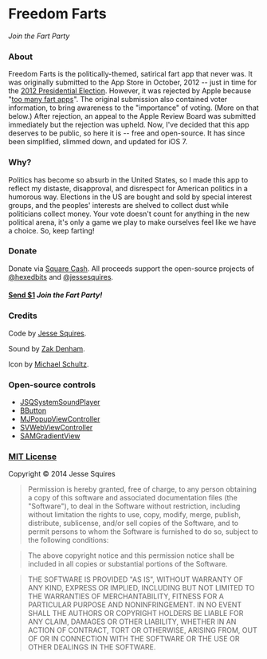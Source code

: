 # Freedom Farts

*Join the Fart Party*

### About

Freedom Farts is the politically-themed, satirical fart app that never was. It was originally submitted to the App Store in October, 2012 -- just in time for the [2012 Presidential Election](http://en.wikipedia.org/wiki/United_States_presidential_election,_2012). However, it was rejected by Apple because "[too many fart apps](http://www.engadget.com/2010/09/09/apples-app-store-review-guidelines-we-dont-need-any-more-far/)". The original submission also contained voter information, to bring awareness to the "importance" of voting. (More on that below.) After rejection, an appeal to the Apple Review Board was submitted immediately but the rejection was upheld. Now, I've decided that this app deserves to be public, so here it is -- free and open-source. It has since been simplified, slimmed down, and updated for iOS 7.

### Why?

Politics has become so absurb in the United States, so I made this app to reflect my distaste, disapproval, and disrespect for American politics in a humorous way. Elections in the US are bought and sold by special interest groups, and the peoples' interests are shelved to collect dust while politicians collect money. Your vote doesn't count for anything in the new political arena, it's only a game we play to make ourselves feel like we have a choice. So, keep farting!

### Donate

Donate via [Square Cash](https://square.com/cash). All proceeds support the open-source projects of [@hexedbits](http://bit.ly/hbgithub) and [@jessesquires](http://bit.ly/jsgithub).

<h4><a href="mailto:jesse.squires.developer@gmail.com?cc=cash@square.com&subject=$1&body=Thanks for Freedom Farts! I'm joining the Fart Party!">Send $1</a> <em>Join the Fart Party!</em></h4>

### Credits

Code by [Jesse Squires](https://twitter.com/jesse_squires).

Sound by [Zak Denham](http://onebyoneaudio.com).

Icon by [Michael Schultz](http://twitter.com/michaelschultz).

### Open-source controls

* [JSQSystemSoundPlayer](https://github.com/jessesquires/JSQSystemSoundPlayer)
* [BButton](https://github.com/jessesquires/BButton)
* [MJPopupViewController](https://github.com/martinjuhasz/MJPopupViewController)
* [SVWebViewController](https://github.com/samvermette/SVWebViewController)
* [SAMGradientView](https://github.com/soffes/SAMGradientView)

### [MIT License](http://opensource.org/licenses/MIT)

Copyright &copy; 2014 Jesse Squires

>Permission is hereby granted, free of charge, to any person obtaining a copy of this software and associated documentation files (the "Software"), to deal in the Software without restriction, including without limitation the rights to use, copy, modify, merge, publish, distribute, sublicense, and/or sell copies of the Software, and to permit persons to whom the Software is furnished to do so, subject to the following conditions:

>The above copyright notice and this permission notice shall be included in all copies or substantial portions of the Software.

>THE SOFTWARE IS PROVIDED "AS IS", WITHOUT WARRANTY OF ANY KIND, EXPRESS OR IMPLIED, INCLUDING BUT NOT LIMITED TO THE WARRANTIES OF MERCHANTABILITY, FITNESS FOR A PARTICULAR PURPOSE AND NONINFRINGEMENT. IN NO EVENT SHALL THE AUTHORS OR COPYRIGHT HOLDERS BE LIABLE FOR ANY CLAIM, DAMAGES OR OTHER LIABILITY, WHETHER IN AN ACTION OF CONTRACT, TORT OR OTHERWISE, ARISING FROM, OUT OF OR IN CONNECTION WITH THE SOFTWARE OR THE USE OR OTHER DEALINGS IN THE SOFTWARE.
